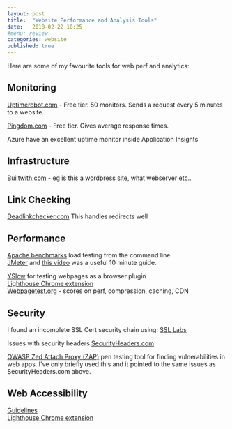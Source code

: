```yaml
---
layout: post
title:  "Website Performance and Analysis Tools"
date:   2018-02-22 10:25
#menu: review
categories: website 
published: true 
---
```


Here are some of my favourite tools for web perf and analytics:

## Monitoring
[Uptimerobot.com](https://uptimerobot.com) - Free tier. 50 monitors. Sends a request every 5 minutes to a website.

[Pingdom.com](https://www.pingdom.com) - Free tier. Gives average response times.

Azure have an excellent uptime monitor inside Application Insights  
## Infrastructure
[Builtwith.com](https://builtwith.com) - eg is this a wordpress site, what webserver etc..

## Link Checking
[Deadlinkchecker.com](https://www.deadlinkchecker.com) This handles redirects well

## Performance
[Apache benchmarks](/apachebenchmarks/2018/02/01/Apache-Benchmarks.html) load testing from the command line  
[JMeter](https://jmeter.apache.org/) and [this video](https://www.youtube.com/watch?v=8NLeq-QxkSw) was a useful 10 minute guide.

[YSlow](http://yslow.org/) for testing webpages as a browser plugin  
[Lighthouse Chrome extension](https://developers.google.com/web/tools/lighthouse/)  
[Webpagetest.org](https://www.webpagetest.org) - scores on perf, compression, caching, CDN

## Security
I found an incomplete SSL Cert security chain using:
[SSL Labs](https://www.ssllabs.com/ssltest/)  

Issues with security headers
[SecurityHeaders.com](https://securityheaders.com/)

[OWASP Zed Attach Proxy (ZAP)](https://github.com/zaproxy/zaproxy/wiki/Introduction) pen testing tool for finding vulnerabilities in web apps. I've only briefly used this and it pointed to the same issues as SecurityHeaders.com above.

## Web Accessibility
[Guidelines](https://www.wuhcag.com/wcag-checklist/)   
[Lighthouse Chrome extension](https://chrome.google.com/webstore/detail/lighthouse/blipmdconlkpinefehnmjammfjpmpbjk?hl=en)

